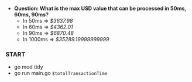 - **Question: What is the max USD value that can be processed in 50ms, 60ms, 90ms?**
  - In 50ms => _$3637.98_
  - In 60ms => _$4362.01_
  - In 90ms => _$6870.48_
  - In 1000ms => _$35289.19999999999_

### START

- go mod tidy
- go run main.go `$totalTransactionTime`
